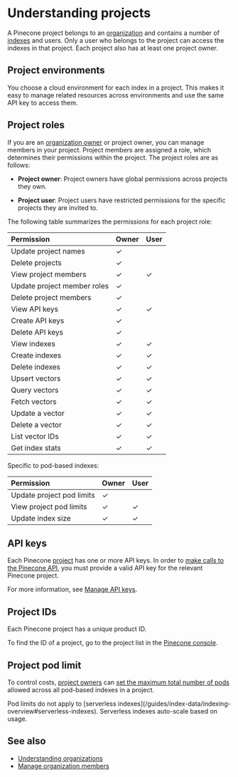 # Understanding projects

A Pinecone project belongs to an [organization](/guides/organizations/understanding-organizations) and contains a number of [indexes](/guides/index-data/indexing-overview) and users. Only a user who belongs to the project can access the indexes in that project. Each project also has at least one project owner.

## Project environments

You choose a cloud environment for each index in a project. This makes it easy to manage related resources across environments and use the same API key to access them.

## Project roles

If you are an [organization owner](/guides/organizations/understanding-organizations#organization-roles) or project owner, you can manage members in your project. Project members are assigned a role, which determines their permissions within the project. The project roles are as follows:

* **Project owner**: Project owners have global permissions across projects they own.

* **Project user**: Project users have restricted permissions for the specific projects they are invited to.

The following table summarizes the permissions for each project role:

| Permission                  | Owner | User |
| :-------------------------- | ----- | ---- |
| Update project names        | ✓     |      |
| Delete projects             | ✓     |      |
| View project members        | ✓     | ✓    |
| Update project member roles | ✓     |      |
| Delete project members      | ✓     |      |
| View API keys               | ✓     | ✓    |
| Create API keys             | ✓     |      |
| Delete API keys             | ✓     |      |
| View indexes                | ✓     | ✓    |
| Create indexes              | ✓     | ✓    |
| Delete indexes              | ✓     | ✓    |
| Upsert vectors              | ✓     | ✓    |
| Query vectors               | ✓     | ✓    |
| Fetch vectors               | ✓     | ✓    |
| Update a vector             | ✓     | ✓    |
| Delete a vector             | ✓     | ✓    |
| List vector IDs             | ✓     | ✓    |
| Get index stats             | ✓     | ✓    |

Specific to pod-based indexes:

| Permission                | Owner | User |
| :------------------------ | ----- | ---- |
| Update project pod limits | ✓     |      |
| View project pod limits   | ✓     | ✓    |
| Update index size         | ✓     | ✓    |

## API keys

Each Pinecone [project](/guides/projects/understanding-projects) has one or more API keys. In order to [make calls to the Pinecone API](/guides/get-started/quickstart), you must provide a valid API key for the relevant Pinecone project.

For more information, see [Manage API keys](/guides/projects/manage-api-keys).

## Project IDs

Each Pinecone project has a unique product ID.

To find the ID of a project, go to the project list in the [Pinecone console](https://app.pinecone.io/organizations/-/projects).

## Project pod limit

To control costs, [project owners](/guides/projects/understanding-projects#project-roles) can [set the maximum total number of pods](/reference/api/database-limits#pods-per-project) allowed across all pod-based indexes in a project.

<Info>
  Pod limits do not apply to [serverless indexes](/guides/index-data/indexing-overview#serverless-indexes). Serverless indexes auto-scale based on usage.
</Info>

## See also

* [Understanding organizations](guides/organizations/understanding-organizations)
* [Manage organization members](guides/organizations/manage-organization-members)
